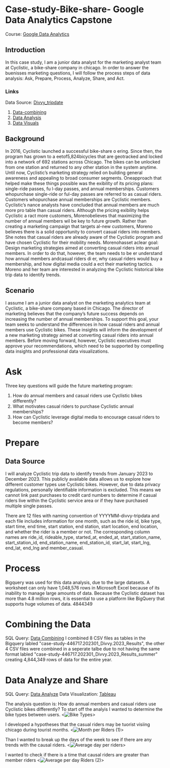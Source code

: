 # Case-study-Bike-share- Google Data Analytics Capstone
Course: [Google Data Analytics](https://www.coursera.org/learn/google-data-analytics-capstone)

## Introduction 
In this case study, I am a junior data analyst for the marketing analyst team at Cyclistic, a bike-share company in chicago. In order to answer the buenisses marketing questions, I will follow the process steps of data analysis: Ask, Prepare, Process, Analyze, Share, and Act. 

### Links
Data Source: [Divvy_tripdate](https://divvy-tripdata.s3.amazonaws.com/index.html)
1. [Data-combining](Data-combining)
2. [Data Analysis](https://github.com/BTiffee/Case-study-Bike-share/blob/161b526fbdefc122bcd339883484f7450934f46f/Data%20Analysis)
3. [Data Visuals](https://public.tableau.com/views/CaseStudy-BikeShare_17360392452470/Sheet2?:language=en-US&:sid=&:redirect=auth&:display_count=n&:origin=viz_share_link)

## Background
In 2016, Cyclistic launched a successful bike-share o ering. Since then, the program has grown
 to a eetof5,824bicycles that are geotracked and locked into a network of 692 stations
 across Chicago. The bikes can be unlocked from one station and returned to any other station
 in the system anytime.
 Until now, Cyclistic’s marketing strategy relied on building general awareness and appealing to
 broad consumer segments. Oneapproach that helped make these things possible was the
 exibility of its pricing plans: single-ride passes, fu l-day passes, and annual memberships.
 Customers whopurchase single-ride or ful-day passes are referred to as casual riders.
 Customers whopurchase annual memberships are Cyclistic members.
 Cyclistic’s nance analysts have concluded that annual members are much more pro table
 than casual riders. Although the pricing exibility helps Cyclistic a ract more customers,
 Morenobelieves that maximizing the number of annual members wil be key to future growth.
 Rather than creating a marketing campaign that targets al-new customers, Moreno believes
 there is a solid opportunity to convert casual riders into members. She notes that casual riders
 are already aware of the Cyclistic program and have chosen Cyclistic for their mobility needs.
 Morenohasset aclear goal: Design marketing strategies aimed at converting casual riders into
 annual members. In order to do that, however, the team needs to be er understand how
 annual members andcasual riders di er, why casual riders would buy a membership, and how
 digital media could a ect their marketing tactics. Moreno and her team are interested in
 analyzing the Cyclistic historical bike trip data to identify trends.

 ## Scenario
I assume I am a junior data analyst on the marketing analytics team at Cyclistic, a bike-share company based in Chicago. The director of marketing believes that the company’s future success depends on increasing the number of annual memberships. To support this goal, your team seeks to understand the differences in how casual riders and annual members use Cyclistic bikes. These insights will inform the development of a new marketing strategy aimed at converting casual riders into annual members. Before moving forward, however, Cyclistic executives must approve your recommendations, which need to be supported by compelling data insights and professional data visualizations.

# Ask
Three key questions will guide the future marketing program:

1. How do annual members and casual riders use Cyclistic bikes differently?
2. What motivates casual riders to purchase Cyclistic annual memberships?
3. How can Cyclistic leverage digital media to encourage casual riders to become members?

# Prepare
## Data Source
I will analyze Cyclistic trip data to identify trends from January 2023 to December 2023. This publicly available data allows us to explore how different customer types use Cyclistic bikes. However, due to data privacy regulations, personally identifiable information is excluded. This means we cannot link past purchases to credit card numbers to determine if casual riders live within the Cyclistic service area or if they have purchased multiple single passes.

There are 12 files with naming convention of YYYYMM-divvy-tripdata and each file includes information for one month, such as the ride id, bike type, start time, end time, start station, end station, start location, end location, and whether the rider is a member or not. The corresponding column names are ride_id, rideable_type, started_at, ended_at, start_station_name, start_station_id, end_station_name, end_station_id, start_lat, start_lng, end_lat, end_lng and member_casual.

# Process
Bigquery was used for this data analysis, due to the large datasets. 
A worksheet can only have 1,048,576 rows in Microsoft Excel because of its inability to manage large amounts of data. Because the Cyclistic dataset has more than 4.8 million rows, it is essential to use a platform like BigQuery that supports huge volumes of data.
4844349

# Combining the Data
SQL Query: [Data Combining](Data-combining)
I combined 8 CSV files as tables in the Bigquery labled "case-study-446717.202301_Divvy.2023_Results", the other 4 CSV files were combined in a seperate talbe due to not having the same format labled "case-study-446717.202301_Divvy.2023_Results_summer" creating 4,844,349 rows of data for the entire year. 

# Data Analyze and Share 
SQL Query: [Data Analyze](https://github.com/BTiffee/Case-study-Bike-share/blob/161b526fbdefc122bcd339883484f7450934f46f/Data%20Analysis)
Data Visualization: [Tableau](https://public.tableau.com/views/CaseStudy-BikeShare_17360392452470/Sheet2?:language=en-US&:sid=&:redirect=auth&:display_count=n&:origin=viz_share_link)

The analysis question is: How do annual members and casual riders use Cyclistic bikes differently?
To start off the analyis I wanted to determine the bike types between users. 
<picture><![Bike Types](https://github.com/user-attachments/assets/47fd748b-adb4-45fe-931c-27220acbe373)>

I developed a hypotheses that the casual riders may be tuorist visiing chicago during tourist months. 
<picture><![Month per Riders (1)](https://github.com/user-attachments/assets/b6653f64-4b50-4f81-a6f0-a479f74626af)>


Than I wanted to break up the days of the week to see if there are any trends with the causal riders.
<picture><![Average day per riders](https://github.com/user-attachments/assets/897a4091-966d-4398-8c8d-43e7158ac058)>




I wanted to check if there is a time that causal riders are greater than member riders
<picture><![Average per day Riders (2)](https://github.com/user-attachments/assets/c694a554-05d9-489e-813a-093a95783c73)>








